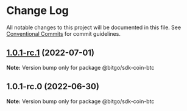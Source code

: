# Change Log

All notable changes to this project will be documented in this file.
See [Conventional Commits](https://conventionalcommits.org) for commit guidelines.

## [1.0.1-rc.1](https://github.com/BitGo/BitGoJS/compare/@bitgo/sdk-coin-btc@1.0.1-rc.0...@bitgo/sdk-coin-btc@1.0.1-rc.1) (2022-07-01)

**Note:** Version bump only for package @bitgo/sdk-coin-btc





## 1.0.1-rc.0 (2022-06-30)

**Note:** Version bump only for package @bitgo/sdk-coin-btc
